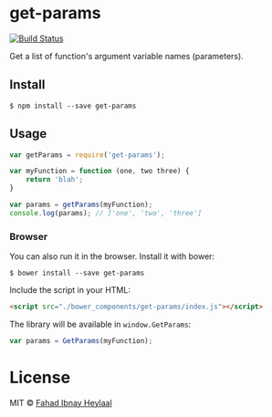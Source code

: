# get-params

[![Build Status](https://secure.travis-ci.org/fahad19/get-params.png?branch=master)](http://travis-ci.org/fahad19/get-params)

Get a list of function's argument variable names (parameters).

## Install

```
$ npm install --save get-params
```

## Usage

```js
var getParams = require('get-params');

var myFunction = function (one, two three) {
	return 'blah';
}

var params = getParams(myFunction);
console.log(params); // ['one', 'two', 'three']
```

### Browser

You can also run it in the browser. Install it with bower:

```
$ bower install --save get-params
```

Include the script in your HTML:

```html
<script src="./bower_components/get-params/index.js"></script>
```

The library will be available in `window.GetParams`:

```js
var params = GetParams(myFunction);
```

# License

MIT © [Fahad Ibnay Heylaal](http://fahad19.com)
